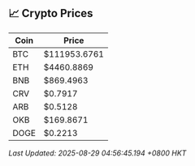 ## 📈 Crypto Prices

| Coin | Price |
| ---- | ----- |
| BTC | $111953.6761 |
| ETH | $4460.8869 |
| BNB | $869.4963 |
| CRV | $0.7917 |
| ARB | $0.5128 |
| OKB | $169.8671 |
| DOGE | $0.2213 |

_Last Updated: 2025-08-29 04:56:45.194 +0800 HKT_